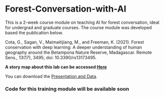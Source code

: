 # Forest-Conversation-with-AI
This is a 2-week course module on teaching AI for forest conversation, ideal for undergrad and graduate courses. The course module was developed based the publication below. 

Cota, G., Sagan, V., Maimaitijiang, M., and Freeman, K. (2021). Forest conservation with deep learning: A deeper understanding of human geography around the Betampona Nature Reserve, Madagascar.  Remote Sens., 13(17), 3495; doi: 10.3390/rs13173495.

**A story map about this lab can be accessed [Here](https://storymaps.arcgis.com/stories/1d494c409f1e4ee99dc7133d27ab957a)**

You can download the [Presentation and Data](https://drive.google.com/drive/folders/1AvJ5sL-pTz6B_Cc4B2KZIQacbrp8A3p3?usp=sharing).

### Code for this training module will be available soon

